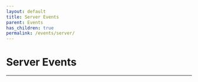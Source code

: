 ```yaml
---
layout: default
title: Server Events
parent: Events
has_children: true
permalink: /events/server/
---
```


# Server Events

---
